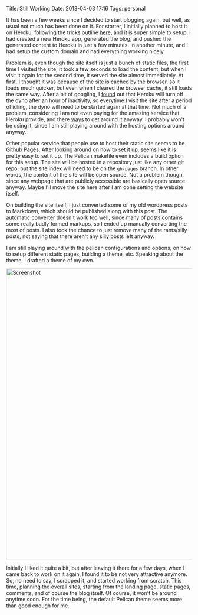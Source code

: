 Title: Still Working 
Date: 2013-04-03 17:16
Tags: personal


It has been a few weeks since I decided to start blogging again, but well, as usual not
much has been done on it.
For starter, I initially planned to host it on Heroku, following the tricks outline [here][l1],
and it is super simple to setup. I had created a new Heroku app, generated the blog, and pushed
the generated content to Heroku in just a few minutes. In another minute, and I had setup the
custom domain and had everything working nicely. 

Problem is, even though the site itself is just a bunch of static files, the first time I visited 
the site, it took a few seconds to load the content, but when I visit it again for the second time, 
it served the site almost immediately. At first, I thought it was because of the site is cached by 
the browser, so it loads much quicker, but even when I cleared the browser cache, it still loads the
same way. After a bit of googling, I [found][l2] out that Heroku will turn off the dyno after an 
hour of inactivity, so everytime I visit the site after a period of idling, the dyno will need to 
be started again at that time. Not much of a problem, considering I am not even paying for the 
amazing service that Heroku provide, and there [ways][l3] to get around it anyway. I probably won't 
be using it, since I am still playing around with the hosting options around anyway.

Other popular service that people use to host their static site seems to be [Github Pages][l4]. After
looking around on how to set it up, seems like it is pretty easy to set it up. The Pelican makefile
even includes a build option for this setup. The site will be hosted in a repository just like any
other git repo, but the site index will need to be on the `gh-pages` branch. In other words, the 
content of the site will be open source. Not a problem though, since any webpage that are publicly
accessible are basically open source anyway. Maybe I'll move the site here after I am done setting
the website itself.

On building the site itself, I just converted some of my old wordpress posts to Markdown, which 
should be published along with this post. The automatic converter doesn't work too well, since many 
of posts contains some really badly formed markups, so I ended up manually converting the most of 
posts. I also took the chance to just remove many of the rants/silly posts, not saying that there 
aren't any silly posts left anyway.

I am still playing around with the pelican configurations and options, on how to setup different
static pages, building a theme, etc. Speaking about the theme, I drafted a theme of my own.

<a href="http://www.flickr.com/photos/hendra2392/8615163439/" title="Snap 2013-04-01 at 11.50.50 by p.hdra, on Flickr"><img src="http://farm9.staticflickr.com/8394/8615163439_30ea63f405_c.jpg" width="800" height="788" alt="Screenshot"></a>

Initially I liked it quite a bit, but after leaving it there for a few days, when I came back to 
work on it again, I found it to be not very attractive anymore. So, no need to say, I scrapped it,
and started working from scratch. This time, planning the overall sites, starting from the landing 
page, static pages, comments, and of course the blog itself. Of course, it won't be around anytime
soon. For the time being, the default Pelican theme seems more than good enough for me.


[l1]: http://kennethreitz.org/exposures/static-sites-on-heroku-cedar
[l2]: https://devcenter.heroku.com/articles/dynos
[l3]: http://stackoverflow.com/questions/5480337/easy-way-to-prevent-heroku-idling
[l4]: http://pages.github.com/